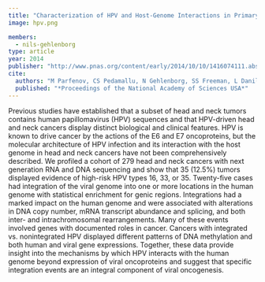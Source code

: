 ```yaml
---
title: "Characterization of HPV and Host-Genome Interactions in Primary Head and Neck Cancers"
image: hpv.png

members:
  - nils-gehlenborg
type: article
year: 2014
publisher: "http://www.pnas.org/content/early/2014/10/10/1416074111.abstract"
cite:
  authors: "M Parfenov, CS Pedamallu, N Gehlenborg, SS Freeman, L Danilova, CA Bristow, S Lee, A Hadjipanayis, E Ivanova, MD Wilkerson, A Protopopov, L Yang, S Seth, X Song, J Tang, X Ren, J Zhang, A Pantazi, N Santoso, AW Xu, H Mahadeshwar, DA Wheeler, RI Haddad, J Jung, AI Ojesina, N Isaeva, WG Yarbrough, DN Hayes, JR Grandis, AK El-Naggar, M Meyerson, PJ Park, L Chin, JG Seidman, PS Hammerman, R Kucherlapati (for the TCGA Network)"
  published: "*Proceedings of the National Academy of Sciences USA*"
---
```

Previous studies have established that a subset of head and neck tumors contains human papillomavirus (HPV) sequences and that HPV-driven head and neck cancers display distinct biological and clinical features. HPV is known to drive cancer by the actions of the E6 and E7 oncoproteins, but the molecular architecture of HPV infection and its interaction with the host genome in head and neck cancers have not been comprehensively described. We profiled a cohort of 279 head and neck cancers with next generation RNA and DNA sequencing and show that 35 (12.5%) tumors displayed evidence of high-risk HPV types 16, 33, or 35. Twenty-five cases had integration of the viral genome into one or more locations in the human genome with statistical enrichment for genic regions. Integrations had a marked impact on the human genome and were associated with alterations in DNA copy number, mRNA transcript abundance and splicing, and both inter- and intrachromosomal rearrangements. Many of these events involved genes with documented roles in cancer. Cancers with integrated vs. nonintegrated HPV displayed different patterns of DNA methylation and both human and viral gene expressions. Together, these data provide insight into the mechanisms by which HPV interacts with the human genome beyond expression of viral oncoproteins and suggest that specific integration events are an integral component of viral oncogenesis.
